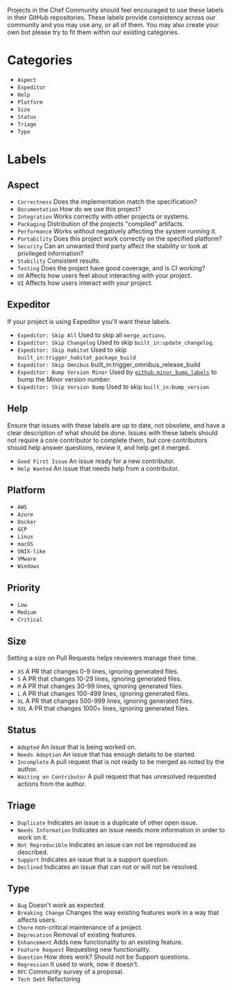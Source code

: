 Projects in the Chef Community should feel encouraged to use these labels in their GitHub repositories. These labels provide consistency across our community and you may use any, or all of them. You may also create your own but please try to fit them within our existing categories.

# Categories

 - `Aspect`
 - `Expeditor`
 - `Help`
 - `Platform`
 - `Size`
 - `Status`
 - `Triage`
 - `Type`

# Labels

## Aspect

 - `Correctness` Does the implementation match the specification?
 - `Documentation` How do we use this project?
 - `Integration` Works correctly with other projects or systems.
 - `Packaging` Distribution of the projects "compiled" artifacts.
 - `Performance` Works without negatively affecting the system running it.
 - `Portability` Does this project work correctly on the specified platform?
 - `Security` Can an unwanted third party affect the stability or look at privileged information?
 - `Stability` Consistent results.
 - `Testing` Does the project have good coverage, and is CI working?
 - `UX` Affects how users feel about interacting with your project.
 - `UI` Affects how users interact with your project.

## Expeditor

 If your project is using Expeditor you'll want these labels.

 - `Expeditor: Skip All` Used to skip all `merge_actions`.
 - `Expeditor: Skip Changelog` Used to skip `built_in:update_changelog`.
 - `Expeditor: Skip Habitat` Used to skip `built_in:trigger_habitat_package_build`
 - `Expeditor: Skip Omnibus` built_in:trigger_omnibus_release_build
 - `Expeditor: Bump Version Minor` Used by [`github.minor_bump_labels`](https://expeditor.chef.io/docs/reference/built_in/#bump-version) to bump the Minor version number.
 - `Expeditor: Skip Version Bump` Used to skip `built_in:bump_version`


## Help

 Ensure that issues with these labels are up to date, not obsolete, and have a clear description of what should be done. Issues with these labels should not require a core contributor to complete them, but core contributors should help answer questions, review it, and help get it merged.

 - `Good First Issue` An issue ready for a new contributor.
 - `Help Wanted` An issue that needs help from a contributor.

## Platform

 - `AWS`
 - `Azure`
 - `Docker`
 - `GCP`
 - `Linux`
 - `macOS`
 - `UNIX-like`
 - `VMware`
 - `Windows`

## Priority

 - `Low`
 - `Medium`
 - `Critical`

## Size

 Setting a size on Pull Requests helps reviewers manage their time.

 - `XS` A PR that changes 0-9 lines, ignoring generated files.
 - `S` A PR that changes 10-29 lines, ignoring generated files.
 - `M` A PR that changes 30-99 lines, ignoring generated files.
 - `L` A PR that changes 100-499 lines, ignoring generated files.
 - `XL` A PR that changes 500-999 lines, ignoring generated files.
 - `XXL` A PR that changes 1000+ lines, ignoring generated files.

## Status

 - `Adopted` An issue that is being worked on.
 - `Needs Adoption` An issue that has enough details to be started.
 - `Incomplete` A pull request that is not ready to be merged as noted by the author.
 - `Waiting on Contributor` A pull request that has unresolved requested actions from the author.

## Triage

 - `Duplicate` Indicates an issue is a duplicate of other open issue.
 - `Needs Information` Indicates an issue needs more information in order to work on it.
 - `Not Reproducible` Indicates an issue can not be reproduced as described.
 - `Support` Indicates an issue that is a support question.
 - `Declined` Indicates an issue that can not or will not be resolved.

## Type

 - `Bug` Doesn't work as expected.
 - `Breaking Change` Changes the way existing features work in a way that affects users.
 - `Chore` non-critical maintenance of a project.
 - `Deprecation` Removal of existing features.
 - `Enhancement` Adds new functionality to an existing feature.
 - `Feature Request` Requesting new functionality.
 - `Question` How does <feature> work? Should not be Support questions.
 - `Regression` It used to work, now it doesn't.
 - `RFC` Community survey of a proposal.
 - `Tech Debt` Refactoring
